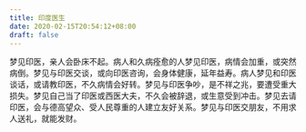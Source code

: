 ```yaml
---
title: 印度医生
date: 2020-02-15T20:54:12+08:00
draft: false
---
```


梦见印医，亲人会卧床不起。病人和久病痊愈的人梦见印医，病情会加重，或突然病倒。梦见与印医交谈，或向印医咨询，会身体健康，延年益寿。病人梦见和印医谈话，或请教印医，不久病情会好转。梦见与印医争吵，是不祥之兆，要遭受重大损失。梦见自己当了印医或西医大夫，不久会被辞退，或生意受到冲击。梦见去请印医，会与德高望众、受人民尊重的人建立友好关系。梦见与印医交朋友，不用求人送礼，就能发财。